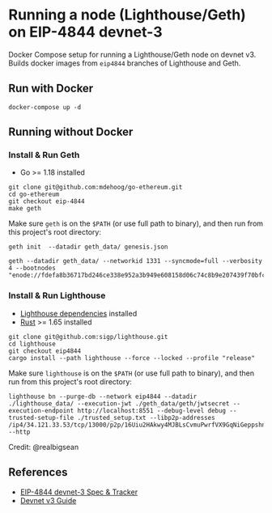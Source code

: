 # Running a node (Lighthouse/Geth) on EIP-4844 devnet-3

Docker Compose setup for running a Lighthouse/Geth node on devnet v3. Builds docker images from `eip4844` branches of Lighthouse and Geth.

## Run with Docker

```
docker-compose up -d
```

## Running without Docker

### Install & Run Geth

- Go >= 1.18 installed

```
git clone git@github.com:mdehoog/go-ethereum.git
cd go-ethereum
git checkout eip-4844
make geth
```

Make sure `geth` is on the `$PATH` (or use full path to binary), and then run from this project's root directory:

```
geth init  --datadir geth_data/ genesis.json

geth --datadir geth_data/ --networkid 1331 --syncmode=full --verbosity 4 --bootnodes "enode://fdefa8b36717bd246ce338e952a3b949e608158d06c74c8b9e207439f70bfc63da27b7a4c4161a14722f7d4a256fda9c93a6dd5c26624b6a523dca2cd852ad97@34.121.33.53:30303"
```

### Install & Run Lighthouse

- [Lighthouse dependencies](https://lighthouse-book.sigmaprime.io/installation-source.html#dependencies) installed
- [Rust](https://www.rust-lang.org/tools/install) >= 1.65 installed

```
git clone git@github.com:sigp/lighthouse.git
cd lighthouse
git checkout eip4844
cargo install --path lighthouse --force --locked --profile "release" 
```

Make sure `lighthouse` is on the `$PATH` (or use full path to binary), and then run from this project's root directory:

```
lighthouse bn --purge-db --network eip4844 --datadir ./lighthouse_data/ --execution-jwt ./geth_data/geth/jwtsecret --execution-endpoint http://localhost:8551 --debug-level debug --trusted-setup-file ./trusted_setup.txt --libp2p-addresses /ip4/34.121.33.53/tcp/13000/p2p/16Uiu2HAkwy4MJBLsCvmuPwrfVX9GqNiGeppshnsbn2BgKskCtRDE,/ip4/34.122.190.151/tcp/13000/p2p/16Uiu2HAmHd6WSHUEB7SrxdDR8dPVLTJqkzgPGbriej15udyQZugY,/ip4/34.123.117.254/tcp/13000/p2p/16Uiu2HAmSLVoxaR1ztHqBjezWFSvFa3HeTWPZNswfS4aMWob59L6 --http
```

Credit: @realbigsean

## References 

- [EIP-4844 devnet-3 Spec & Tracker
](https://notes.ethereum.org/@timbeiko/4844-devnet-3)
- [Devnet v3 Guide](https://hackmd.io/@inphi/Hk_cLBJFo)
